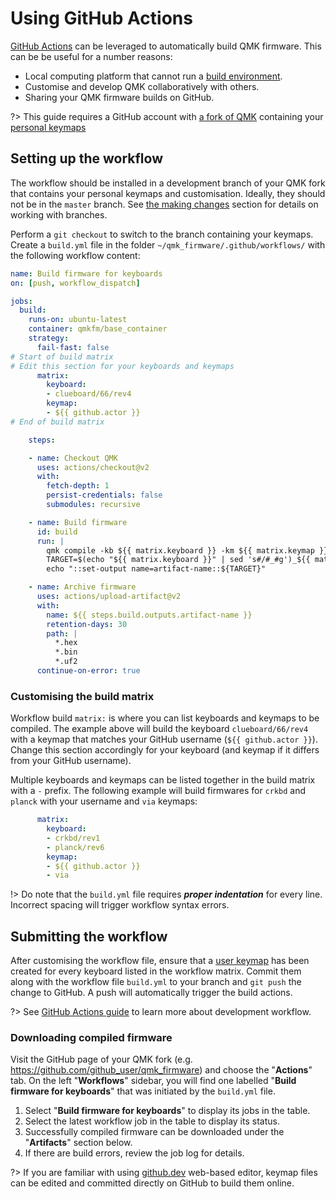 # Using GitHub Actions

[GitHub Actions](https://docs.github.com/en/actions) can be leveraged to automatically build QMK firmware. This can be be useful for a number reasons:

* Local computing platform that cannot run a [build environment](https://docs.qmk.fm/#/newbs_getting_started).
* Customise and develop QMK collaboratively with others.
* Sharing your QMK firmware builds on GitHub.

?> This guide requires a GitHub account with [a fork of QMK](getting_started_github.md) containing your [personal keymaps](newbs_building_firmware#create-a-new-keymap)

## Setting up the workflow

The workflow should be installed in a development branch of your QMK fork that contains your personal keymaps and customisation. Ideally, they should not be in the `master` branch. See [the making changes](newbs_git_using_your_master_branch.md#making-changes) section for details on working with branches.

Perform a `git checkout` to switch to the branch containing your keymaps. Create a `build.yml` file in the folder `~/qmk_firmware/.github/workflows/` with the following workflow content:

```yml
name: Build firmware for keyboards
on: [push, workflow_dispatch]

jobs:
  build:
    runs-on: ubuntu-latest
    container: qmkfm/base_container
    strategy:
      fail-fast: false
# Start of build matrix
# Edit this section for your keyboards and keymaps
      matrix:
        keyboard:
        - clueboard/66/rev4
        keymap:
        - ${{ github.actor }}
# End of build matrix

    steps:

    - name: Checkout QMK
      uses: actions/checkout@v2
      with:
        fetch-depth: 1
        persist-credentials: false
        submodules: recursive

    - name: Build firmware
      id: build
      run: |
        qmk compile -kb ${{ matrix.keyboard }} -km ${{ matrix.keymap }}
        TARGET=$(echo "${{ matrix.keyboard }}" | sed 's#/#_#g')_${{ matrix.keymap }}
        echo "::set-output name=artifact-name::${TARGET}"

    - name: Archive firmware
      uses: actions/upload-artifact@v2
      with:
        name: ${{ steps.build.outputs.artifact-name }}
        retention-days: 30
        path: |
          *.hex
          *.bin
          *.uf2
      continue-on-error: true
```

### Customising the build matrix

Workflow build `matrix:` is where you can list keyboards and keymaps to be compiled. The example above will build the keyboard `clueboard/66/rev4` with a keymap that matches your GitHub username (`${{ github.actor }}`). Change this section accordingly for your keyboard (and keymap if it differs from your GitHub username).

Multiple keyboards and keymaps can be listed together in the build matrix with a `-` prefix. The following example will build firmwares for `crkbd` and `planck` with your username and `via` keymaps:

```yml
      matrix:
        keyboard:
        - crkbd/rev1
        - planck/rev6
        keymap:
        - ${{ github.actor }}
        - via

```

!> Do note that the `build.yml` file requires ***proper indentation*** for every line. Incorrect spacing will trigger workflow syntax errors.

## Submitting the workflow

After customising the workflow file, ensure that a [user keymap](newbs_building_firmware.md#create-a-new-keymap) has been created for every keyboard listed in the workflow matrix. Commit them along with the workflow file `build.yml` to your branch and `git push` the change to GitHub. A push will automatically trigger the build actions.

?> See [GitHub Actions guide](https://docs.github.com/en/actions/learn-github-actions) to learn more about development workflow.

### Downloading compiled firmware

Visit the GitHub page of your QMK fork (e.g. https://github.com/github_user/qmk_firmware) and choose the "**Actions**" tab. On the left "**Workflows**" sidebar, you will find one labelled "**Build firmware for keyboards**" that was initiated by the `build.yml` file.

1. Select "**Build firmware for keyboards**" to display its jobs in the table.
2. Select the latest workflow job in the table to display its status.
3. Successfully compiled firmware can be downloaded under the "**Artifacts**" section below.
4. If there are build errors, review the job log for details.

?> If you are familiar with using [github.dev](https://docs.github.com/en/codespaces/the-githubdev-web-based-editor) web-based editor, keymap files can be edited and committed directly on GitHub to build them online.


